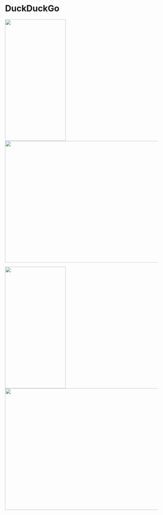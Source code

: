 # DuckDuckGo

<img src="GIF/simpsons_phone.gif" width="200" height="400"/> <img src="GIF/simpsons_tablet.gif" width="600" height="400"/>

<img src="GIF/wire_phone.gif" width="200" height="400"/> <img src="GIF/wire_tablet.gif" width="600" height="400"/>
